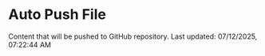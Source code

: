 # Auto Push File

Content that will be pushed to GitHub repository.
Last updated: 07/12/2025, 07:22:44 AM